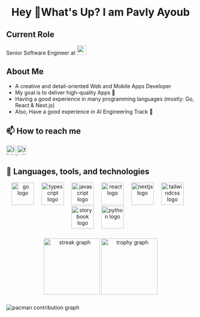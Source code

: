 <h1 align="center">Hey 👋What's Up? I am Pavly Ayoub</h1>
<div>
  <h2>Current Role</h2>
  <p>  
    Senior Software Engineer at <a href="https://www.vodafone.com/careers/professional-career-areas/shared-services" target="_blank"><img src="https://img.shields.io/badge/-VOIS-EF0000?style=?style=flat&logo=vodafone&logoColor=red&color=white" height="25"/></a>
  </p>
</div>

<div>
  <h2>About Me</h2>
  <ul>
    <li>A creative and detail-oriented Web and Mobile Apps Developer</li>
    <li>My goal is to deliver high-quality Apps 📱</li>
    <li>Having a good experience in many programming languages (mostly: Go, React & Next.js) </li>
    <li>Also, Have a good experience in AI Engineering Track 🤖</li>
  </ul>
</div>




<div align="left">
<h2>📫 How to reach me</h2>
  <a href="https://www.linkedin.com/in/pavly-remon" target="_blank"> 
    <img src="https://img.shields.io/static/v1?message=LinkedIn&logo=linkedin&label=&color=0077B5&logoColor=white&labelColor=&style=for-the-badge" height="25" alt="linkedin logo"  />
  </a>
  <a href="mailto:pavlyremon@gmail.com" target="_blank"> 
    <img src="https://img.shields.io/static/v1?message=gmail&logo=gmail&label=&color=red&logoColor=white&labelColor=&style=for-the-badge" height="25" alt="twitter logo"  />
  </a>
</div>

<div align="left">
<h2>🔭 Languages, tools, and technologies</h2>
  <div align="center">
    <img src="https://skillicons.dev/icons?i=go" height="60" alt="go logo"  />
    <img width="12" />
    <img src="https://skillicons.dev/icons?i=ts" height="60" alt="typescript logo"  />
    <img width="12" />
    <img src="https://skillicons.dev/icons?i=js" height="60" alt="javascript logo"  />
    <img width="12" />
    <img src="https://skillicons.dev/icons?i=react" height="60" alt="react logo"  />
    <img width="12" />
    <img src="https://skillicons.dev/icons?i=nextjs" height="60" alt="nextjs logo"  />
    <img width="12" />
    <img src="https://skillicons.dev/icons?i=tailwind" height="60" alt="tailwindcss logo"  />
    <img width="12" />
    <img src="https://cdn.jsdelivr.net/gh/devicons/devicon/icons/storybook/storybook-original.svg" height="60" alt="storybook logo"  />
    <img width="12" />
    <img src="https://skillicons.dev/icons?i=py" height="60" alt="python logo"  />
    <img width="12" />
  </div>
</div>

###

<div align="center">
  <img src="https://streak-stats.demolab.com?user=pavly-remon&locale=en&mode=daily&theme=dracula&hide_border=false&border_radius=5&order=3" height="150" alt="streak graph"  />
  <img src="https://github-profile-trophy.vercel.app?username=pavly-remon&theme=dracula&column=-1&row=1&margin-w=8&margin-h=8&no-bg=false&no-frame=false&order=4" height="150" alt="trophy graph"  />
</div>

###

<picture>
  <source media="(prefers-color-scheme: dark)" srcset="https://raw.githubusercontent.com/pavly-remon/pavly-remon/output/pacman-contribution-graph-dark.svg">
  <source media="(prefers-color-scheme: light)" srcset="https://raw.githubusercontent.com/pavly-remon/pavly-remon/output/pacman-contribution-graph.svg">
  <img alt="pacman contribution graph" src="https://raw.githubusercontent.com/pavly-remon/pavly-remon/output/pacman-contribution-graph.svg">
</picture>

###
